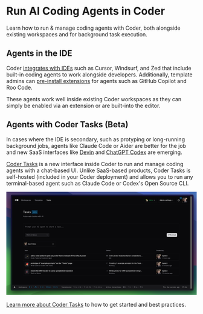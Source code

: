 # Run AI Coding Agents in Coder

Learn how to run & manage coding agents with Coder, both alongside existing workspaces and for background task execution.

## Agents in the IDE

Coder [integrates with IDEs](../user-guides/workspace-access/index.md) such as Cursor, Windsurf, and Zed that include built-in coding agents to work alongside developers. Additionally, template admins can [pre-install extensions](https://registry.coder.com/modules/coder/vscode-web) for agents such as GitHub Copilot and Roo Code.

These agents work well inside existing Coder workspaces as they can simply be enabled via an extension or are built-into the editor.

## Agents with Coder Tasks (Beta)

In cases where the IDE is secondary, such as protyping or long-running background jobs, agents like Claude Code or Aider are better for the job and new SaaS interfaces like [Devin](https://devin.ai) and [ChatGPT Codex](https://openai.com/index/introducing-codex/) are emerging.

[Coder Tasks](./tasks.md) is a new interface inside Coder to run and manage coding agents with a chat-based UI. Unlike SaaS-based products, Coder Tasks is self-hosted (included in your Coder deployment) and allows you to run any terminal-based agent such as Claude Code or Codex's Open Source CLI.

![Coder Tasks UI](../images/guides/ai-agents/tasks-ui.png)

[Learn more about Coder Tasks](./tasks.md) to how to get started and best practices.
